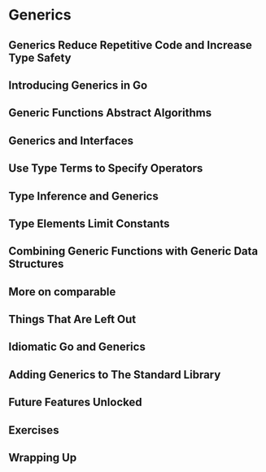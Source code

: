 # Generics

## Generics Reduce Repetitive Code and Increase Type Safety

## Introducing Generics in Go

## Generic Functions Abstract Algorithms

## Generics and Interfaces

## Use Type Terms to Specify Operators

## Type Inference and Generics

## Type Elements Limit Constants

## Combining Generic Functions with Generic Data Structures

## More on comparable

## Things That Are Left Out

## Idiomatic Go and Generics

## Adding Generics to The Standard Library

## Future Features Unlocked

## Exercises

## Wrapping Up
